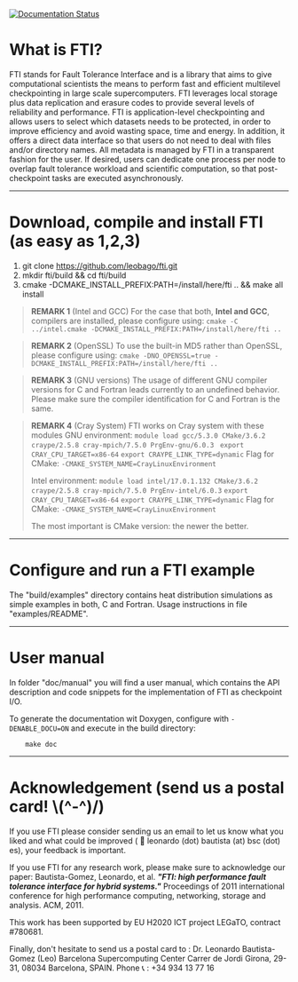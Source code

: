 <a href='https://fti.readthedocs.io/en/latest/?badge=latest'>
    <img src='https://readthedocs.org/projects/fti/badge/?version=latest' alt='Documentation Status' />
</a>

What is FTI?
===

FTI stands for Fault Tolerance Interface and is a library that aims to give
computational scientists the means to perform fast and efficient multilevel
checkpointing in large scale supercomputers. FTI leverages local storage plus
data replication and erasure codes to provide several levels of reliability and
performance. FTI is application-level checkpointing and allows users to select
which datasets needs to be protected, in order to improve efficiency and avoid
wasting space, time and energy. In addition, it offers a direct data interface
so that users do not need to deal with files and/or directory names.  All
metadata is managed by FTI in a transparent fashion for the user. If desired,
users can dedicate one process per node to overlap fault tolerance workload and
scientific computation, so that post-checkpoint tasks are executed
asynchronously.

---

Download, compile and install FTI (as easy as 1,2,3)
===

 1) git clone https://github.com/leobago/fti.git
 2) mkdir fti/build && cd fti/build
 3) cmake -DCMAKE_INSTALL_PREFIX:PATH=/install/here/fti .. && make all install

> **REMARK 1** (Intel and GCC)
> For the case that both, **Intel and GCC**, compilers are installed, please configure using:
> `cmake -C ../intel.cmake -DCMAKE_INSTALL_PREFIX:PATH=/install/here/fti ..`

> **REMARK 2** (OpenSSL)
> To use the built-in MD5 rather than OpenSSL, please configure using:
> `cmake -DNO_OPENSSL=true -DCMAKE_INSTALL_PREFIX:PATH=/install/here/fti ..`

> **REMARK 3** (GNU versions)
> The usage of different GNU compiler versions for C and Fortran leads currently to an undefined behavior. Please make sure the compiler identification for C and Fortran is the same.

> **REMARK 4** (Cray System)
> FTI works on Cray system with these modules
> GNU environment:
> `module load gcc/5.3.0 CMake/3.6.2 craype/2.5.8 cray-mpich/7.5.0 PrgEnv-gnu/6.0.3 `
> `export CRAY_CPU_TARGET=x86-64`
> `export CRAYPE_LINK_TYPE=dynamic`
> Flag for CMake: `-CMAKE_SYSTEM_NAME=CrayLinuxEnvironment`
>
> Intel environment:
> `module load intel/17.0.1.132 CMake/3.6.2 craype/2.5.8 cray-mpich/7.5.0 PrgEnv-intel/6.0.3`
> `export CRAY_CPU_TARGET=x86-64`
> `export CRAYPE_LINK_TYPE=dynamic`
> Flag for CMake: `-CMAKE_SYSTEM_NAME=CrayLinuxEnvironment`
>
> The most important is CMake version: the newer the better.

---

Configure and run a FTI example
===

The "build/examples" directory contains heat distribution simulations as simple
examples in both, C and Fortran. Usage instructions in file "examples/README".

---

User manual
===

In folder "doc/manual" you will find a user manual, which contains the API description and code snippets for the implementation of FTI as checkpoint I/O.

To generate the documentation wit Doxygen, configure with `-DENABLE_DOCU=ON` and execute in the build directory:
```
    make doc
```

---

Acknowledgement (send us a postal card! \\\(^-^\)/\)
===

If you use FTI please consider sending us an email to let us know what you
liked and what could be improved ( :email: leonardo (dot) bautista (at) bsc (dot) es),
your feedback is important.

If you use FTI for any research work, please make sure to acknowledge our paper:
Bautista-Gomez, Leonardo, et al. ***"FTI: high performance fault tolerance interface
for hybrid systems."*** Proceedings of 2011 international conference for high
performance computing, networking, storage and analysis. ACM, 2011.

This work has been supported by EU H2020 ICT project LEGaTO, contract #780681.

Finally, don't hesitate to send us a postal card to :
Dr. Leonardo Bautista-Gomez (Leo)
Barcelona Supercomputing Center
Carrer de Jordi Girona, 29-31, 08034 Barcelona, SPAIN.
Phone :telephone_receiver: : +34 934 13 77 16
